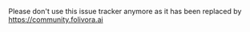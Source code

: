 
Please don't use this issue tracker anymore as it has been replaced by https://community.folivora.ai
